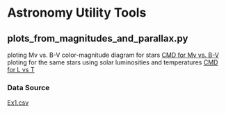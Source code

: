 # Astronomy Utility Tools

## plots_from_magnitudes_and_parallax.py

ploting Mv vs. B-V color-magnitude diagram for stars
[CMD for Mv vs. B-V](https://github.com/arthurhernandez/AstronomyUtilityTools/blob/main/ReadmeResources/CMDOriginal.pdf)
ploting for the same stars using solar luminosities and temperatures
[CMD for L vs T](https://github.com/arthurhernandez/AstronomyUtilityTools/blob/main/ReadmeResources/annotated-CMD.pdf)
### Data Source
[Ex1.csv]([https://github.com/arthurhernandez/AstronomyUtilityTools/blob/main/ReadmeResources/annotated-CMD.pdf](https://github.com/arthurhernandez/AstronomyUtilityTools/blob/main/ReadmeResources/Ex1.csv))




